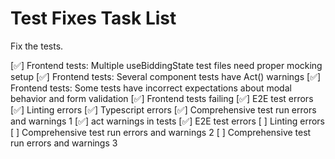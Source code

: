 # Test Fixes Task List

Fix the tests.

[✅] Frontend tests: Multiple useBiddingState test files need proper mocking setup
[✅] Frontend tests: Several component tests have Act() warnings
[✅] Frontend tests: Some tests have incorrect expectations about modal behavior and form validation
[✅] Frontend tests failing
[✅] E2E test errors
[✅] Linting errors
[✅] Typescript errors
[✅] Comprehensive test run errors and warnings 1
[✅] act warnings in tests
[✅] E2E test errors
[ ] Linting errors
[ ] Comprehensive test run errors and warnings 2
[ ] Comprehensive test run errors and warnings 3
